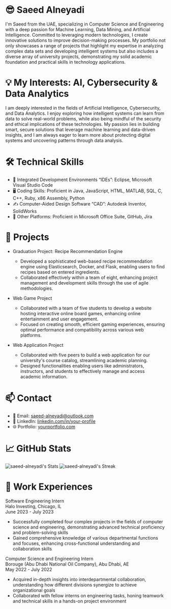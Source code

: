 # 😎 Saeed Alneyadi
I'm Saeed from the UAE, specializing in Computer Science and Engineering with a deep passion for Machine Learning, Data Mining, and Artificial Intelligence. Committed to leveraging modern technologies, I create innovative solutions to improve decision-making processes. My portfolio not only showcases a range of projects that highlight my expertise in analyzing complex data sets and developing intelligent systems but also includes a diverse array of university projects, demonstrating my solid academic foundation and practical skills in technology applications.

# 💡 My Interests: AI, Cybersecurity & Data Analytics
I am deeply interested in the fields of Artificial Intelligence, Cybersecurity, and Data Analytics. I enjoy exploring how intelligent systems can learn from data to solve real-world problems, while also being mindful of the security and ethical implications of these technologies. My passion lies in building smart, secure solutions that leverage machine learning and data-driven insights, and I am always eager to learn more about protecting digital systems and uncovering patterns through data analysis.

# 🛠️ Technical Skills 
* 📀 Integrated Development Environments “IDEs”: Eclipse, Microsoft Visual Studio Code
* 🖥️ Coding Skills: Proficient in Java, JavaScript, HTML, MATLAB, SQL, C, C++, Ruby, x86 Assembly, Python
* ✍️ Computer-Aided Design Software “CAD”: Autodesk Inventor, SolidWorks
* 💼 Other Platforms: Proficient in Microsoft Office Suite, GitHub, Jira

# 📂 Projects
* Graduation Project: Recipe Recommendation Engine
  - Developed a sophisticated web-based recipe recommendation engine using Elasticsearch, Docker,
    and Flask, enabling users to find recipes based on entered ingredients.
  - Collaborated effectively within a team of eight, enhancing project management and development skills through the use of agile methodologies.

* Web Game Project
  - Collaborated with a team of five students to develop a website hosting interactive online board games, enhancing online entertainment and user engagement.
  - Focused on creating smooth, efficient gaming experiences, ensuring optimal performance and compatibility across various web platforms.

* Web Application Project
  - Collaborated with five peers to build a web application for our university's course catalog, streamlining academic planning.
  - Designed functionalities enabling users like administrators, instructors, and students to effectively manage and access academic information.

# 📫 Contact
* 📧 Email: saeed-alneyadi@outlook.com
* 💼 LinkedIn: [linkedin.com/in/your-profile]([https://linkedin.com/in/your-profile](https://www.linkedin.com/in/saeed-alneyadi-b87482247/))  
* 🌐 Portfolio: [yourportfolio.com](https://yourportfolio.com)  

# 📈 GitHub Stats
![saeed-alneyadi's Stats](https://github-readme-stats.vercel.app/api?username=saeed-alneyadi&theme=default&show_icons=true&hide_border=false&count_private=true)
![saeed-alneyadi's Streak](https://github-readme-streak-stats.herokuapp.com/?user=saeed-alneyadi&theme=default&hide_border=false)

# 💼 Work Experiences
Software Engineering Intern <br />
Halo Investing, Chicago, IL <br />
June 2023 - July 2023
* Successfully completed four complex projects in the fields of computer science and engineering, demonstrating advanced technical proficiency and problem-solving skills
* Gained comprehensive knowledge of various departmental functions and focuses, enhancing cross-functional understanding and collaboration skills

Computer Science and Engineering Intern <br />
Borouge (Abu Dhabi National Oil Company), Abu Dhabi, AE <br />
May 2022 - July 2022
* Acquired in-depth insights into interdepartmental collaboration, understanding how different divisions synergize to achieve organizational goals
* Collaborated with fellow interns on engineering tasks, honing teamwork and technical skills in a hands-on project environment


